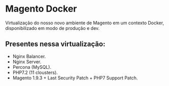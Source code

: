 # Magento Docker
Virtualização do nosso novo ambiente de Magento em um contexto Docker, disponibilizado em modo de produção e dev.
## Presentes nessa virtualização:
- Nginx Balancer.
- Nginx Server.
- Percona (MySQL).
- PHP7.2 (11 clousters).
- Magento 1.9.3 + Last Security Patch + PHP7 Support Patch.
